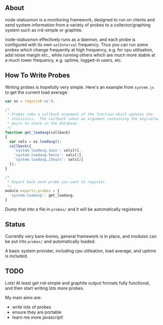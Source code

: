 ## About

node-statusmon is a monitoring framework, designed to run on clients and send
system information from a variety of probes to a collector/graphing system
such as rrd-simple or graphite.

node-statusmon effectively runs as a daemon, and each probe is configured with
its own `setInterval` frequency.  Thus you can run some probes which change
frequently at high frequency, e.g. for cpu utilisation, adsl noise margin etc.,
while running others which are much more stable at a much lower frequency, e.g.
uptime, logged-in users, etc.

## How To Write Probes

Writing probes is hopefully very simple.  Here's an example from `system.js` to
get the current load average:

```javascript
var os = require('os');

/*
 * Probes take a callback argument of the function which updates the
 * statistics.  The callback takes an argument containing the key/value
 * pairs to store in the database.
 */
function get_loadavg(callback)
{
  var vals = os.loadavg();
  callback({
    'system.loadavg.1min': vals[0],
    'system.loadavg.5mins': vals[1],
    'system.loadavg.15mins': vals[2]
  });
}

/*
 * Export back each probe you want to register.
 */
module.exports.probes = {
  'system.loadavg': get_loadavg,
}
```

Dump that into a file in `probes/` and it will be automatically registered.

## Status

Currently very bare-bones, general framework is in place, and modules can be
put into `probes/` and automatically loaded.

A basic system provider, including cpu utilisation, load average, and uptime is
included.

## TODO

Lots!  At least get rrd-simple and graphite output formats fully functional,
and then start writing lots more probes.

My main aims are:

 - write lots of probes
 - ensure they are portable
 - learn me more javascript!
